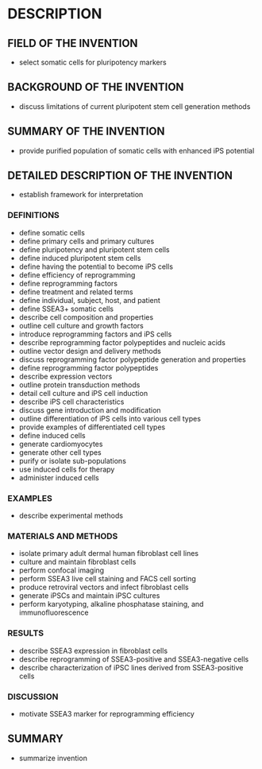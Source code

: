 # DESCRIPTION

## FIELD OF THE INVENTION

- select somatic cells for pluripotency markers

## BACKGROUND OF THE INVENTION

- discuss limitations of current pluripotent stem cell generation methods

## SUMMARY OF THE INVENTION

- provide purified population of somatic cells with enhanced iPS potential

## DETAILED DESCRIPTION OF THE INVENTION

- establish framework for interpretation

### DEFINITIONS

- define somatic cells
- define primary cells and primary cultures
- define pluripotency and pluripotent stem cells
- define induced pluripotent stem cells
- define having the potential to become iPS cells
- define efficiency of reprogramming
- define reprogramming factors
- define treatment and related terms
- define individual, subject, host, and patient
- define SSEA3+ somatic cells
- describe cell composition and properties
- outline cell culture and growth factors
- introduce reprogramming factors and iPS cells
- describe reprogramming factor polypeptides and nucleic acids
- outline vector design and delivery methods
- discuss reprogramming factor polypeptide generation and properties
- define reprogramming factor polypeptides
- describe expression vectors
- outline protein transduction methods
- detail cell culture and iPS cell induction
- describe iPS cell characteristics
- discuss gene introduction and modification
- outline differentiation of iPS cells into various cell types
- provide examples of differentiated cell types
- define induced cells
- generate cardiomyocytes
- generate other cell types
- purify or isolate sub-populations
- use induced cells for therapy
- administer induced cells

### EXAMPLES

- describe experimental methods

### MATERIALS AND METHODS

- isolate primary adult dermal human fibroblast cell lines
- culture and maintain fibroblast cells
- perform confocal imaging
- perform SSEA3 live cell staining and FACS cell sorting
- produce retroviral vectors and infect fibroblast cells
- generate iPSCs and maintain iPSC cultures
- perform karyotyping, alkaline phosphatase staining, and immunofluorescence

### RESULTS

- describe SSEA3 expression in fibroblast cells
- describe reprogramming of SSEA3-positive and SSEA3-negative cells
- describe characterization of iPSC lines derived from SSEA3-positive cells

### DISCUSSION

- motivate SSEA3 marker for reprogramming efficiency

## SUMMARY

- summarize invention

